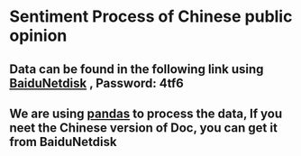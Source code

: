# Sentiment Process of Chinese public opinion
## Data can be found in the following link using [BaiduNetdisk](https://pan.baidu.com/s/1-nA1WTxJbU4XfwUSJISGCA) , Password: 4tf6

## We are using [pandas](https://pandas.pydata.org/)  to process the data, If you neet the Chinese version of Doc, you can get it from BaiduNetdisk

